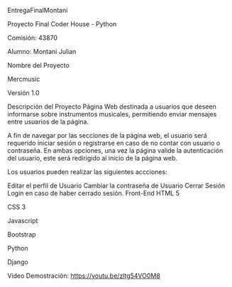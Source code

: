 EntregaFinalMontani

Proyecto Final Coder House - Python

Comisión: 43870

Alumno: Montani Julian

Nombre del Proyecto

Mercmusic

Versión
1.0

Descripción del Proyecto
Página Web destinada a usuarios que deseen informarse sobre instrumentos musicales, permitiendo enviar mensajes entre usuarios de la página.

A fin de navegar por las secciones de la página web, el usuario será requerido iniciar sesión o registrarse en caso de no contar con usuario o contraseña. En ambas opciones, una vez la página valide la autenticación del usuario, este será redirigido al inicio de la página web.

Los usuarios pueden realizar las siguientes accciones:

Editar el perfil de Usuario
Cambiar la contraseña de Usuario
Cerrar Sesión
Login en caso de haber cerrado sesión.
Front-End
HTML 5

CSS 3

Javascript

Bootstrap

Python

Django

Video Demostración:
https://youtu.be/zltg54VO0M8
